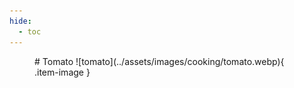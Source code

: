 ```yaml
---
hide:
  - toc
---
```

<figure markdown="1">
# Tomato
![tomato](../assets/images/cooking/tomato.webp){ .item-image }

</figure>